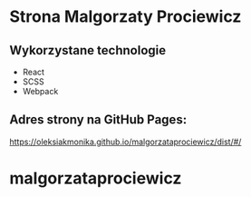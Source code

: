 

# Strona Malgorzaty Prociewicz

## Wykorzystane technologie
- React
- SCSS
- Webpack

## Adres strony na GitHub Pages: 
https://oleksiakmonika.github.io/malgorzataprociewicz/dist/#/

# malgorzataprociewicz
